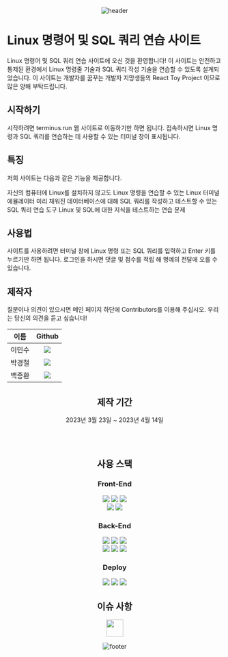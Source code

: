 <div align="center">

![header](https://capsule-render.vercel.app/api?type=waving&color=timeGradient&height=250&section=header&text=Terminus&fontSize=35)

</div>

# Linux 명령어 및 SQL 쿼리 연습 사이트

Linux 명령어 및 SQL 쿼리 연습 사이트에 오신 것을 환영합니다! 이 사이트는 안전하고 통제된 환경에서 Linux 명령줄 기술과 SQL 쿼리 작성 기술을 연습할 수 있도록 설계되었습니다.
이 사이트는 개발자를 꿈꾸는 개발자 지망생들의 React Toy Project 이므로 많은 양해 부탁드립니다.


## 시작하기

시작하려면 terminus.run 웹 사이트로 이동하기만 하면 됩니다. 접속하시면 Linux 명령과 SQL 쿼리를 연습하는 데 사용할 수 있는 터미널 창이 표시됩니다.


## 특징

저희 사이트는 다음과 같은 기능을 제공합니다.


자신의 컴퓨터에 Linux를 설치하지 않고도 Linux 명령을 연습할 수 있는 Linux 터미널 에뮬레이터
미리 채워진 데이터베이스에 대해 SQL 쿼리를 작성하고 테스트할 수 있는 SQL 쿼리 연습 도구
Linux 및 SQL에 대한 지식을 테스트하는 연습 문제

## 사용법

사이트를 사용하려면 터미널 창에 Linux 명령 또는 SQL 쿼리를 입력하고 Enter 키를 누르기만 하면 됩니다.
로그인을 하시면 댓글 및 점수를 적립 해 명예의 전달에 오를 수 있습니다.


## 제작자

질문이나 의견이 있으시면 메인 페이지 하단에 Contributors를 이용해 주십시오. 우리는 당신의 의견을 듣고 싶습니다!

<div align="center">

| 이름 | Github |
| :--: | :--: |
| 이민수 | <a href="https://github.com/cloudcoke"><img src="https://img.shields.io/badge/cloudcoke-6163ff?style=for-the-badge&logo=github"/></a> |
| 박경철 | <a href="https://github.com/kyungcheol1"><img src="https://img.shields.io/badge/kyungcheol1-8f00ff?style=for-the-badge&logo=github"/></a> |
| 백종환 | <a href="https://github.com/100space"><img src="https://img.shields.io/badge/100space-9a62e6?style=for-the-badge&logo=github"/></a> |
  
## 제작 기간
2023년 3월 23일 ~ 2023년 4월 14일
  
<br/><br/>

## 사용 스택
  
### Front-End

<img src="https://img.shields.io/badge/React-61DAFB?style=for-the-badge&logo=react&logoColor=white"/>
<img src="https://img.shields.io/badge/Xterm.js-00AAE7?style=for-the-badge&logo=expertsexchange&logoColor=white"/>
<img src="https://img.shields.io/badge/Socket.io-010101?style=for-the-badge&logo=socketdotio&logoColor=white"/>
<br>
<img src="https://img.shields.io/badge/Redux-764ABC?style=for-the-badge&logo=redux&logoColor=white"/>
<img src="https://img.shields.io/badge/styled components-DB7093?style=for-the-badge&logo=styledcomponents&logoColor=white"/>

### Back-End

<img src="https://img.shields.io/badge/TypeScript-3178C6?style=for-the-badge&logo=typescript&logoColor=white"/>
<img src="https://img.shields.io/badge/Node.js-339933?style=for-the-badge&logo=node.js&logoColor=white"/>
<img src="https://img.shields.io/badge/Express-000000?style=for-the-badge&logo=express&logoColor=white"/>
<br>
<img src="https://img.shields.io/badge/MySQL-4479A1?style=for-the-badge&logo=mysql&logoColor=white"/>
<img src="https://img.shields.io/badge/Sequelize-52B0E7?style=for-the-badge&logo=sequelize&logoColor=white"/>
<img src="https://img.shields.io/badge/Bash-4EAA25?style=for-the-badge&logo=gnubash&logoColor=white"/>

### Deploy
<img src="https://img.shields.io/badge/Amazon AWS-232F3E?style=for-the-badge&logo=Amazon AWS&logoColor=white"/>
<img src="https://img.shields.io/badge/Amazon EC2-FF9900?style=for-the-badge&logo=Amazon EC2&logoColor=white"/>
<img src="https://img.shields.io/badge/GitHub Actions-2088FF?style=for-the-badge&logo=githubactions&logoColor=white"/>

## 이슈 사항
 <a href="https://github.com/cloudcoke/terminus/wiki/%EC%9D%B4%EC%8A%88-%EC%82%AC%ED%95%AD"><img style="height:40px;" src="https://img.shields.io/badge/이슈 사항-c93939?style=for-the-badge"/></a>
 
![footer](https://capsule-render.vercel.app/api?type=waving&color=timeGradient&height=200&section=footer&text=Thanks&fontAlignY=70&fontSize=35)

</div>
